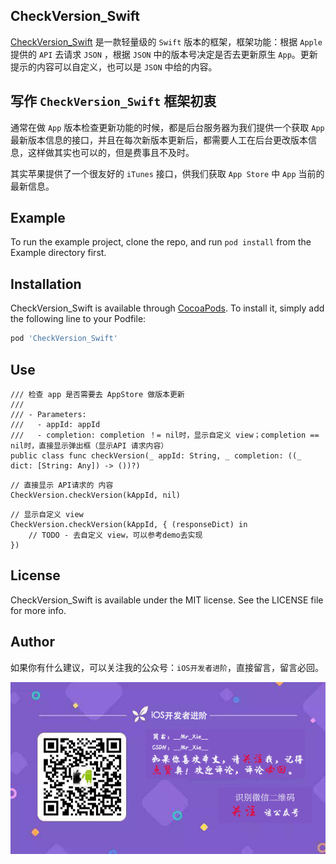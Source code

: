 ## CheckVersion_Swift

[CheckVersion_Swift](https://github.com/821385843/CheckVersion_Swift) 是一款轻量级的 `Swift` 版本的框架，框架功能：根据 `Apple` 提供的 `API` 去请求 `JSON` ，根据 `JSON` 中的版本号决定是否去更新原生 `App`。更新提示的内容可以自定义，也可以是 `JSON` 中给的内容。

## 写作 `CheckVersion_Swift` 框架初衷

通常在做 `App` 版本检查更新功能的时候，都是后台服务器为我们提供一个获取 `App` 最新版本信息的接口，并且在每次新版本更新后，都需要人工在后台更改版本信息，这样做其实也可以的，但是费事且不及时。

其实苹果提供了一个很友好的 `iTunes` 接口，供我们获取 `App Store` 中 `App` 当前的最新信息。

## Example

To run the example project, clone the repo, and run `pod install` from the Example directory first.

## Installation

CheckVersion_Swift is available through [CocoaPods](https://cocoapods.org). To install
it, simply add the following line to your Podfile:

```ruby
pod 'CheckVersion_Swift'
```

## Use

```
/// 检查 app 是否需要去 AppStore 做版本更新
///
/// - Parameters:
///   - appId: appId
///   - completion: completion ！= nil时，显示自定义 view；completion == nil时，直接显示弹出框（显示API 请求内容）
public class func checkVersion(_ appId: String, _ completion: ((_ dict: [String: Any]) -> ())?)
```

```
// 直接显示 API请求的 内容
CheckVersion.checkVersion(kAppId, nil)
```

```
// 显示自定义 view
CheckVersion.checkVersion(kAppId, { (responseDict) in
    // TODO - 去自定义 view，可以参考demo去实现
})
```

## License

CheckVersion_Swift is available under the MIT license. See the LICENSE file for more info.

## Author

如果你有什么建议，可以关注我的公众号：`iOS开发者进阶`，直接留言，留言必回。

![输入图片说明](https://github.com/821385843/RSA_Swift/blob/master/Example/RSA_Swift/test_file_md5.png "在这里输入图片标题")
